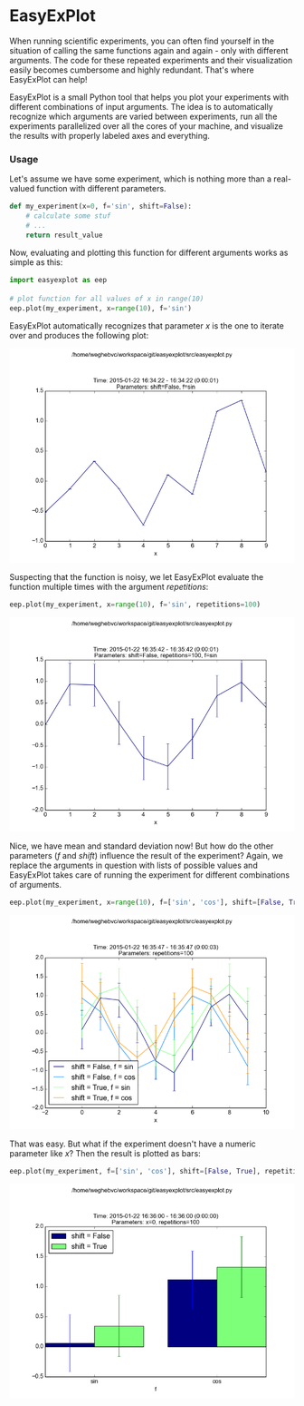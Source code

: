 # EasyExPlot #

When running scientific experiments, you can often find yourself in the situation of calling the same functions again and again - only with different arguments. The code for these repeated experiments and their visualization easily becomes cumbersome and highly redundant. That's where EasyExPlot can help!

EasyExPlot is a small Python tool that helps you plot your experiments with different combinations of input arguments. The idea is to automatically recognize which arguments are varied between experiments, run all the experiments parallelized over all the cores of your machine, and visualize the results with properly labeled axes and everything.

### Usage ###

Let's assume we have some experiment, which is nothing more than a real-valued function with different parameters.


```python
def my_experiment(x=0, f='sin', shift=False):
    # calculate some stuf
    # ...
    return result_value
```

Now, evaluating and plotting this function for different arguments works as simple as this:

```python
import easyexplot as eep

# plot function for all values of x in range(10)
eep.plot(my_experiment, x=range(10), f='sin')
```

EasyExPlot automatically recognizes that parameter *x* is the one to iterate over and produces the following plot:

<img src="https://raw.githubusercontent.com/bjoernwe/easyexplot/master/README/20150122_163422_00.png" width="640px">

Suspecting that the function is noisy, we let EasyExPlot evaluate the function multiple times with the argument *repetitions*:

```python
eep.plot(my_experiment, x=range(10), f='sin', repetitions=100)
```

<img src="https://raw.githubusercontent.com/bjoernwe/easyexplot/master/README/20150122_163542_00.png" width="640px">

Nice, we have mean and standard deviation now! But how do the other parameters (*f* and *shift*) influence the result of the experiment? Again, we replace the arguments in question with lists of possible values and EasyExPlot takes care of running the experiment for different combinations of arguments.

```python
eep.plot(my_experiment, x=range(10), f=['sin', 'cos'], shift=[False, True], repetitions=100)
```

<img src="https://raw.githubusercontent.com/bjoernwe/easyexplot/master/README/20150122_163547_00.png" width="640px">

That was easy. But what if the experiment doesn't have a numeric parameter like *x*? Then the result is plotted as bars:

```python
eep.plot(my_experiment, f=['sin', 'cos'], shift=[False, True], repetitions=100)
```

<img src="https://raw.githubusercontent.com/bjoernwe/easyexplot/master/README/20150122_163600_00.png" width="640px">

